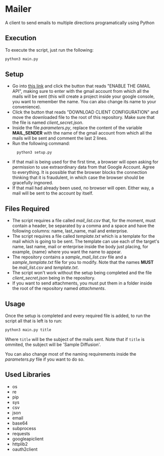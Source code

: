 # Mailer

A client to send emails to multiple directions programatically using Python

## Execution

To execute the script, just run the following:

```python
python3 main.py
```

## Setup

- Go into [this link](https://developers.google.com/gmail/api/quickstart/python) and click the button that reads "ENABLE THE GMAIL API", making sure to enter with the gmail account from which all the mails will be sent (this will create a project inside your google console, you want to remember the name. You can also change its name to your convenience).
- Click the button that reads "DOWNLOAD CLIENT CONFIGURATION" and move the downloaded file to the root of this repository. Make sure that the file is named _client\_secret.json_.
- Inside the file _parameters.py_, replace the content of the variable **MAIL_SENDER** with the name of the gmail account from which all the mails will be sent and comment the last 2 lines.
- Run the following command:
  ```python
    python3 setup.py
  ```
- If that mail is being used for the first time, a browser will open asking for permission to use extraordinary data from that Google Account. Agree to everything. It is possible that the browser blocks the connection thinking that it is fraudulent, in which case the browser should be gracefully ingnored.
- If that mail had already been used, no browser will open. Either way, a mail will be sent to the account by itself.

## Files Required

- The script requires a file called _mail\_list.csv_ that, for the moment, must contain a header, be separated by a comma and a space and have the following columns: name, last_name, mail and enterprise.
- The script requires a file called _template.txt_ which is a template for the mail which is going to be sent. The template can use each of the target's name, last name, mail or enterprise inside the body just placing, for example, {name} where you want the name to appear.
- The repository contains a _sample\_mail\_list.csv_ file and a _sample\_template.txt_ file for you to modify. Note that the names **MUST** be _mail\_list.csv_ and _template.txt_.
- The script won't work without the setup being completed and the file _client\_secret.json_ being in the repository.
- If you want to send attachments, you must put them in a folder inside the root of the repository named _attachments_.

## Usage

Once the setup is completed and every required file is added, to run the script all that is left is to run:

```python
python3 main.py title
```

Where `title` will be the subject of the mails sent. Note that if `title` is ommited, the subject will be 'Sample Diffusion'.

You can also change most of the naming requirements inside the _parameters.py_ file if you want to do so.

## Used Libraries

- os
- re
- pip
- sys
- csv
- json
- email
- base64
- subprocess
- requests
- googleapiclient
- httplib2
- oauth2client

